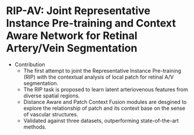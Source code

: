 # RIP-AV: Joint Representative Instance Pre-training and Context Aware Network for Retinal Artery/Vein Segmentation 

- Contribution
  - The first attempt to joint the Representative Instance Pre-training (RIP) with the contextual analysis of local patch for retinal A/V segmentation.
  - The RIP task is proposed to learn latent arteriovenous features from diverse spatial regions. 
  - Distance Aware and Patch Context Fusion modules are desgined to explore the relationship of patch and its context base on the sense of vascular structures.
  - Validated against three datasets, outperforming state-of-the-art methods.    

